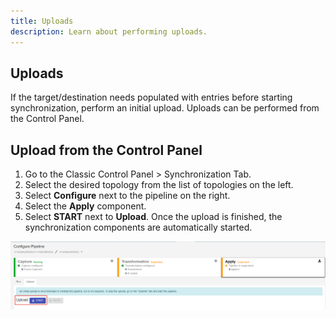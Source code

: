 ```yaml
---
title: Uploads
description: Learn about performing uploads. 
---
```


## Uploads

If the target/destination needs populated with entries before starting synchronization, perform an initial upload. Uploads can be performed from the Control Panel.

## Upload from the Control Panel

1. Go to the Classic Control Panel > Synchronization Tab.
1. Select the desired topology from the list of topologies on the left.
1. Select **Configure** next to the pipeline on the right.
1. Select the **Apply** component.
1. Select **START** next to **Upload**. Once the upload is finished, the synchronization components are automatically started.

![Start an Upload](./Media/image89.png)
